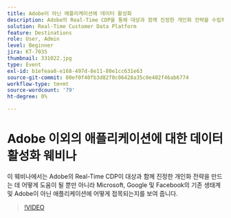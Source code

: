 ```yaml
---
title: Adobe이 아닌 애플리케이션에 데이터 활성화
description: Adobe의 Real-Time CDP을 통해 대상과 함께 진정한 개인화 전략을 수립하는 것은 물론 Microsoft, Google 및 Facebook의 기존 생태계 및 Adobe 이외의 애플리케이션에 어떻게 접목되는지에 대해 알아봅니다.
solution: Real-Time Customer Data Platform
feature: Destinations
role: User, Admin
level: Beginner
jira: KT-7035
thumbnail: 331022.jpg
type: Event
exl-id: b1efeaa8-e168-497d-8e11-80e1cc631e63
source-git-commit: 00ef0f40fb3d82f0c06428a35c0e402f46ab6774
workflow-type: tm+mt
source-wordcount: '79'
ht-degree: 0%

---
```


# Adobe 이외의 애플리케이션에 대한 데이터 활성화 웨비나

이 웨비나에서는 Adobe의 Real-Time CDP이 대상과 함께 진정한 개인화 전략을 만드는 데 어떻게 도움이 될 뿐만 아니라 Microsoft, Google 및 Facebook의 기존 생태계 및 Adobe이 아닌 애플리케이션에 어떻게 접목되는지를 보여 줍니다.

>[!VIDEO](https://video.tv.adobe.com/v/331022/?learn=on)


